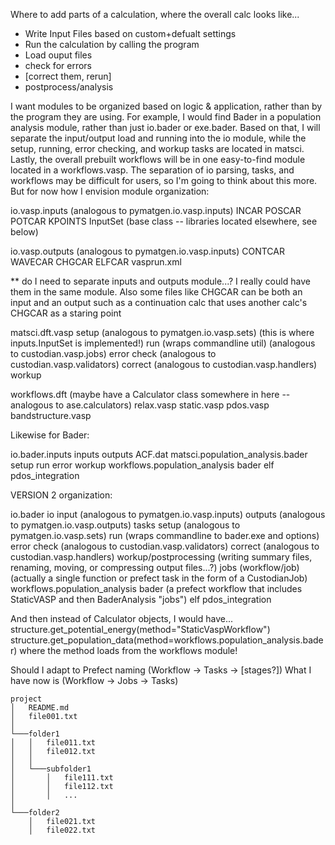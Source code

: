 Where to add parts of a calculation, where the overall calc looks like...
- Write Input Files based on custom+defualt settings
- Run the calculation by calling the program 
- Load ouput files
- check for errors
- [correct them, rerun]
- postprocess/analysis

I want modules to be organized based on logic & application, rather than by
the program they are using. For example, I would find Bader in a population
analysis module, rather than just io.bader or exe.bader. Based on that, I
will separate the input/output load and running into the io module, while
the setup, running, error checking, and workup tasks are located in matsci. 
Lastly, the overall prebuilt workflows will be in one easy-to-find module 
located in a workflows.vasp. The separation of io parsing, tasks, and workflows
may be difficult for users, so I'm going to think about this more. But for
now how I envision module organization:

io.vasp.inputs (analogous to pymatgen.io.vasp.inputs)
    INCAR
    POSCAR
    POTCAR
    KPOINTS
    InputSet (base class -- libraries located elsewhere, see below)

io.vasp.outputs (analogous to pymatgen.io.vasp.inputs)
    CONTCAR
    WAVECAR
    CHGCAR
    ELFCAR
    vasprun.xml

** do I need to separate inputs and outputs module...? I really could have them
in the same module. Also some files like CHGCAR can be both an input and an output
such as a continuation calc that uses another calc's CHGCAR as a staring point

matsci.dft.vasp
    setup (analogous to pymatgen.io.vasp.sets) (this is where inputs.InputSet is implemented!)
    run (wraps commandline util) (analogous to custodian.vasp.jobs)
    error
        check (analogous to custodian.vasp.validators)
        correct (analogous to custodian.vasp.handlers)
    workup

workflows.dft (maybe have a Calculator class somewhere in here -- analogous to ase.calculators)
    relax.vasp
    static.vasp
    pdos.vasp
    bandstructure.vasp



Likewise for Bader:

io.bader.inputs
    inputs
    outputs
        ACF.dat
matsci.population_analysis.bader
    setup
    run
    error
    workup
workflows.population_analysis
    bader
    elf
    pdos_integration



VERSION 2 organization:

io.bader
    io
        input (analogous to pymatgen.io.vasp.inputs)
        outputs (analogous to pymatgen.io.vasp.outputs)
    tasks
        setup (analogous to pymatgen.io.vasp.sets)
        run (wraps commandline to bader.exe and options)
        error
            check (analogous to custodian.vasp.validators)
            correct (analogous to custodian.vasp.handlers)
        workup/postprocessing (writing summary files, renaming, moving, or compressing output files...?)
    jobs (workflow/job) (actually a single function or prefect task in the form of a CustodianJob)
workflows.population_analysis
    bader (a prefect workflow that includes StaticVASP and then BaderAnalysis "jobs")
    elf
    pdos_integration

And then instead of Calculator objects, I would have...
structure.get_potential_energy(method="StaticVaspWorkflow")
structure.get_population_data(method=workflows.population_analysis.bader)
where the method loads from the workflows module!

Should I adapt to Prefect naming (Workflow -> Tasks -> [stages?])
What I have now is (Workflow -> Jobs -> Tasks)

```
project
│   README.md
│   file001.txt    
│
└───folder1
│   │   file011.txt
│   │   file012.txt
│   │
│   └───subfolder1
│       │   file111.txt
│       │   file112.txt
│       │   ...
│   
└───folder2
    │   file021.txt
    │   file022.txt
```
